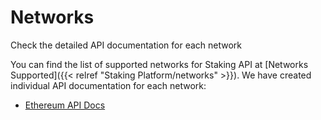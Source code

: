 # Networks

Check the detailed API documentation for each network

You can find the list of supported networks for Staking API at [Networks Supported]({{< relref "Staking Platform/networks" >}}). We have created individual API documentation for each network:

- [Ethereum API Docs](https://staking-api.redoc.ly/)
